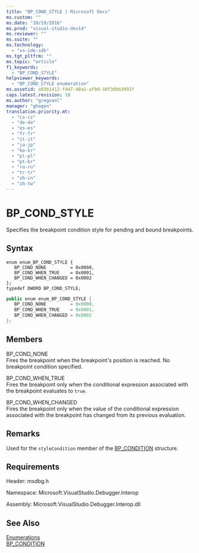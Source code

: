 ```yaml
---
title: "BP_COND_STYLE | Microsoft Docs"
ms.custom: ""
ms.date: "10/19/2016"
ms.prod: "visual-studio-dev14"
ms.reviewer: ""
ms.suite: ""
ms.technology: 
  - "vs-ide-sdk"
ms.tgt_pltfrm: ""
ms.topic: "article"
f1_keywords: 
  - "BP_COND_STYLE"
helpviewer_keywords: 
  - "BP_COND_STYLE enumeration"
ms.assetid: a93b1412-f447-48a1-af9d-38f3dbb3092f
caps.latest.revision: 10
ms.author: "gregvanl"
manager: "ghogen"
translation.priority.mt: 
  - "cs-cz"
  - "de-de"
  - "es-es"
  - "fr-fr"
  - "it-it"
  - "ja-jp"
  - "ko-kr"
  - "pl-pl"
  - "pt-br"
  - "ru-ru"
  - "tr-tr"
  - "zh-cn"
  - "zh-tw"
---
```

# BP_COND_STYLE
Specifies the breakpoint condition style for pending and bound breakpoints.  
  
## Syntax  
  
```cpp#  
enum enum_BP_COND_STYLE {   
   BP_COND_NONE         = 0x0000,  
   BP_COND_WHEN_TRUE    = 0x0001,  
   BP_COND_WHEN_CHANGED = 0x0002  
};  
typedef DWORD BP_COND_STYLE;  
```  
  
```c#  
public enum enum_BP_COND_STYLE {   
   BP_COND_NONE         = 0x0000,  
   BP_COND_WHEN_TRUE    = 0x0001,  
   BP_COND_WHEN_CHANGED = 0x0002  
};  
```  
  
## Members  
 BP_COND_NONE  
 Fires the breakpoint when the breakpoint's position is reached. No breakpoint condition specified.  
  
 BP_COND_WHEN_TRUE  
 Fires the breakpoint only when the conditional expression associated with the breakpoint evaluates to `true`.  
  
 BP_COND_WHEN_CHANGED  
 Fires the breakpoint only when the value of the conditional expression associated with the breakpoint has changed from its previous evaluation.  
  
## Remarks  
 Used for the `styleCondition` member of the [BP_CONDITION](../extensibility/bp_condition.md) structure.  
  
## Requirements  
 Header: msdbg.h  
  
 Namespace: Microsoft.VisualStudio.Debugger.Interop  
  
 Assembly: Microsoft.VisualStudio.Debugger.Interop.dll  
  
## See Also  
 [Enumerations](../extensibility/enumerations--visual-studio-debugging-.md)   
 [BP_CONDITION](../extensibility/bp_condition.md)